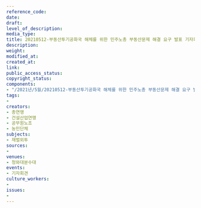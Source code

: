 ```yaml
---
reference_code: 
date: 
draft: 
level_of_description: 
media_type: 
title: 20210512-부동산투기공화국 해체를 위한 민주노총 부동산문제 해결 요구 발표 기자회견
description: 
weight: 
modified_at: 
created_at: 
link: 
public_access_status: 
copyright_status: 
components:
- "/2021년/5월/20210512-부동산투기공화국 해체를 위한 민주노총 부동산문제 해결 요구 발표 기자회견/_1DX0023.jpg"
tags:
- 
creators:
- 총연맹
- 건설산업연맹
- 공무원노조
- 농민단체
subjects:
- 재벌외투
sources:
- 
venues:
- 청와대분수대
events:
- 기자회견
culture_workers:
- 
issues:
- 
---
```

